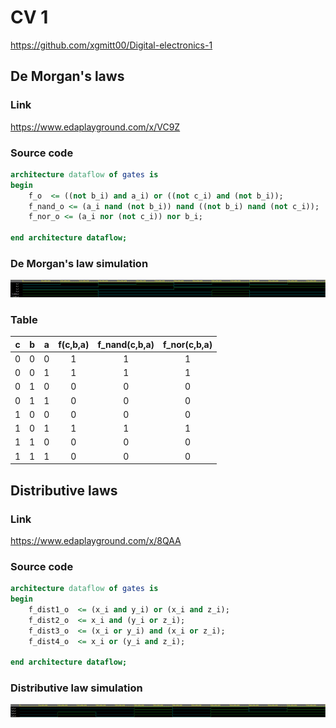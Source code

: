 # CV 1

https://github.com/xgmitt00/Digital-electronics-1

## De Morgan's laws

### Link

https://www.edaplayground.com/x/VC9Z

### Source code

```vhdl
architecture dataflow of gates is
begin
    f_o  <= ((not b_i) and a_i) or ((not c_i) and (not b_i));
    f_nand_o <= (a_i nand (not b_i)) nand ((not b_i) nand (not c_i));
    f_nor_o <= (a_i nor (not c_i)) nor b_i;

end architecture dataflow;
```

### De Morgan's law simulation

![Sim_1](Images/Sim1.PNG)

### Table
| **c** | **b** |**a** | **f(c,b,a)** | **f_nand(c,b,a)** | **f_nor(c,b,a)** |
| :-: | :-: | :-: | :-: | :-: | :-: |
| 0 | 0 | 0 | 1 | 1 | 1 |
| 0 | 0 | 1 | 1 | 1 | 1 |
| 0 | 1 | 0 | 0 | 0 | 0 |
| 0 | 1 | 1 | 0 | 0 | 0 |
| 1 | 0 | 0 | 0 | 0 | 0 |
| 1 | 0 | 1 | 1 | 1 | 1 |
| 1 | 1 | 0 | 0 | 0 | 0 |
| 1 | 1 | 1 | 0 | 0 | 0 |

## Distributive laws

### Link

https://www.edaplayground.com/x/8QAA

### Source code

```vhdl
architecture dataflow of gates is
begin
    f_dist1_o  <= (x_i and y_i) or (x_i and z_i);
    f_dist2_o  <= x_i and (y_i or z_i);
    f_dist3_o  <= (x_i or y_i) and (x_i or z_i);
    f_dist4_o  <= x_i or (y_i and z_i);

end architecture dataflow;
```

### Distributive law simulation

![Sim_2](Images/Sim2.PNG)
